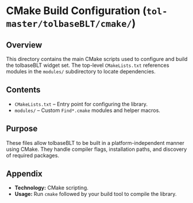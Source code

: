 # CMake Build Configuration (`tol-master/tolbaseBLT/cmake/`)

## Overview

This directory contains the main CMake scripts used to configure and build the
tolbaseBLT widget set. The top-level `CMakeLists.txt` references modules in the
`modules/` subdirectory to locate dependencies.

## Contents

- `CMakeLists.txt` – Entry point for configuring the library.
- `modules/` – Custom `Find*.cmake` modules and helper macros.

## Purpose

These files allow tolbaseBLT to be built in a platform-independent manner using
CMake. They handle compiler flags, installation paths, and discovery of required
packages.

## Appendix

- **Technology:** CMake scripting.
- **Usage:** Run `cmake` followed by your build tool to compile the library.
